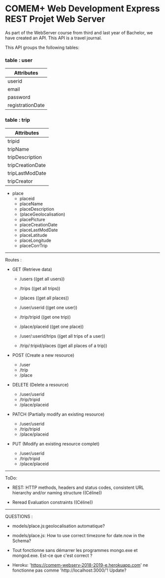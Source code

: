 # COMEM+ Web Development Express REST Projet Web Server

As part of the WebServer course from third and last year of Bachelor, we have created an API. This API is a travel journal.

This API groups the following tables:

### table : user

| Attributes            |
| -----------           |
| userid                |
| email                 |
| password              |
| registrationDate      |


### table : trip

| Attributes            |
| -----------           |
| tripid                |
| tripName              |
| tripDescription       |
| tripCreationDate      |
| tripLastModDate       |
| tripCreator           |

    
- place
    - placeid
    - placeName
    - placeDescription
    - (placeGeolocalisation)
    - placePicture
    - placeCreationDate
    - placeLastModDate
    - placeLatitude
    - placeLongitude
    - placeCorrTrip
    
    
-----------------------------------------------------------------

Routes :

- GET (Retrieve data)
    - /users ((get all users))
    - /trips ((get all trips))
    - /places ((get all places))
    
    - /user/userid ((get one user))
    - /trip/tripid ((get one trip))
    - /place/placeid ((get one place))
    
    - /user/:userid/trips ((get all trips of a user))
    - /trip/:tripid/places ((get all places of a trip))


- POST (Create a new resource)
    - /user
    - /trip
    - /place


- DELETE (Delete a resource)
    - /user/userid
    - /trip/tripid
    - /place/placeid
    

- PATCH (Partially modify an existing resource)
    - /user/userid
    - /trip/tripid
    - /place/placeid

    
- PUT (Modify an existing resource complet)
    - /user/userid
    - /trip/tripid
    - /place/placeid


-----------------------------------------------------------------

ToDo:

- REST: HTTP methods, headers and status codes, consistent URL hierarchy and/or naming structure ((Céline))

- Reread Evaluation constraints ((Céline))


-----------------------------------------------------------------

QUESTIONS :

- models/place.js:geolocalisation automatique?

- models/place.js: How to use correct timezone for date.now in the Schema?

- Tout fonctionne sans démarrer les programmes mongo.exe et mongod.exe. Est-ce que c'est correct ?

- Heroku: 'https://comem-webserv-2018-2019-e.herokuapp.com' ne fonctionne pas comme 'http://localhost:3000/'! Update?